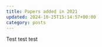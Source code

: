 ```yaml
---
title: Papers added in 2021
updated: 2024-10-25T15:14:57+00:00
category: posts
---
```


<html>
<head>
<meta name="viewport" content="width=device-width, initial-scale=1">
<link rel="stylesheet" href="styles.css">
<link rel="stylesheet" href="https://cdnjs.cloudflare.com/ajax/libs/font-awesome/4.7.0/css/font-awesome.min.css">
<link rel="alternate" type="application/rss+xml" title="Chemobrionics Database" href="https://cpimentelguerra.com/new-chemDB/feed.xml" />

<div id="menu-placeholder"></div>
<script>
  fetch('menu.html')
    .then(response => response.text())
    .then(data => {
      document.getElementById('menu-placeholder').innerHTML = data;
    });
</script>
</head>

<body>


Test test test

</body>
</html>
